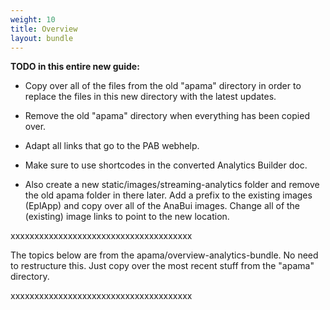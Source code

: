 ```yaml
---
weight: 10
title: Overview
layout: bundle
---
```


**TODO in this entire new guide:**

- Copy over all of the files from the old "apama" directory
in order to replace the files in this new directory with the latest updates.

- Remove the old "apama" directory when everything has been copied over.

- Adapt all links that go to the PAB webhelp.

- Make sure to use shortcodes in the converted Analytics Builder doc.

- Also create a new static/images/streaming-analytics folder and remove the old apama folder in there later.
Add a prefix to the existing images (EplApp) and copy over all of the AnaBui images.
Change all of the (existing) image links to point to the new location.

xxxxxxxxxxxxxxxxxxxxxxxxxxxxxxxxxxxxxx

The topics below are from the apama/overview-analytics-bundle. No need to restructure this. Just copy over the most recent stuff from the "apama" directory.

xxxxxxxxxxxxxxxxxxxxxxxxxxxxxxxxxxxxxx

